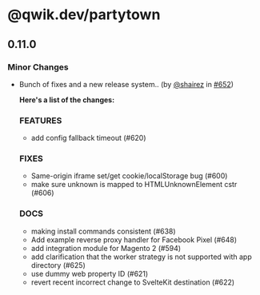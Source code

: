 # @qwik.dev/partytown

## 0.11.0

### Minor Changes

- Bunch of fixes and a new release system.. (by [@shairez](https://github.com/shairez) in [#652](https://github.com/QwikDev/partytown/pull/652))

  **Here's a list of the changes:**

  ### FEATURES

  - add config fallback timeout (#620)

  ### FIXES

  - Same-origin iframe set/get cookie/localStorage bug (#600)
  - make sure unknown is mapped to HTMLUnknownElement cstr (#606)

  ### DOCS

  - making install commands consistent (#638)
  - Add example reverse proxy handler for Facebook Pixel (#648)
  - add integration module for Magento 2 (#594)
  - add clarification that the worker strategy is not supported with app directory (#625)
  - use dummy web property ID (#621)
  - revert recent incorrect change to SvelteKit destination (#622)
